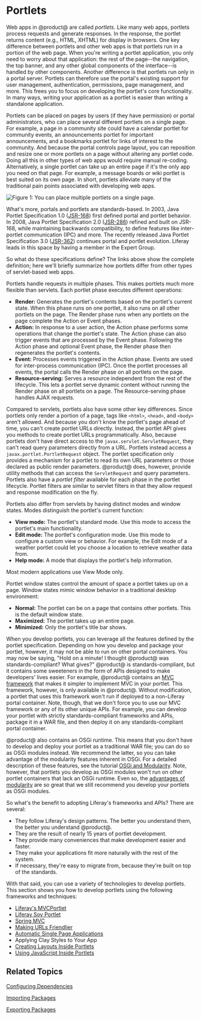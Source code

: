 # Portlets [](id=portlets)

Web apps in @product@ are called *portlets*. Like many web apps, portlets
process requests and generate responses. In the response, the portlet returns
content (e.g., HTML, XHTML) for display in browsers. One key difference between
portlets and other web apps is that portlets run in a portion of the web page.
When you're writing a portlet application, you only need to worry about that
application: the rest of the page--the navigation, the top banner, and any other
global components of the interface--is handled by other components. Another
difference is that portlets run only in a portal server. Portlets can therefore
use the portal's existing support for user management, authentication,
permissions, page management, and more. This frees you to focus on developing
the portlet's core functionality. In many ways, writing your application as
a portlet is easier than writing a standalone application. 

Portlets can be placed on pages by users (if they have permission) or portal
administrators, who can place several different portlets on a single page. For
example, a page in a community site could have a calendar portlet for community
events, an announcements portlet for important announcements, and a bookmarks
portlet for links of interest to the community. And because the portal controls
page layout, you can reposition and resize one or more portlets on a page
without altering any portlet code. Doing all this in other types of web apps
would require manual re-coding. Alternatively, a single portlet can take up an
entire page if it's the only app you need on that page. For example, a message
boards or wiki portlet is best suited on its own page. In short, portlets
alleviate many of the traditional pain points associated with developing web
apps. 

![Figure 1: You can place multiple portlets on a single page.](../../images/portlet-applications.png)

What's more, portals and portlets are standards-based. In 2003, Java Portlet 
Specification 1.0 
([JSR-168](https://jcp.org/en/jsr/detail?id=168)) 
first defined portal and portlet behavior. In 2008, Java Portlet Specification 
2.0 
([JSR-286](https://jcp.org/en/jsr/detail?id=286)) 
refined and built on JSR-168, while maintaining backwards compatibility, to 
define features like inter-portlet communication (IPC) and more. The recently 
released Java Portlet Specification 3.0 
([JSR-362](https://jcp.org/en/jsr/detail?id=362)) 
continues portal and portlet evolution. Liferay leads in this space by having a 
member in the Expert Group. 

So what do these specifications define? The links above show the complete
definition; here we'll briefly summarize how portlets differ from other types of
servlet-based web apps. 

Portlets handle requests in multiple phases. This makes portlets much more
flexible than servlets. Each portlet phase executes different operations: 

- **Render:** Generates the portlet's contents based on the portlet's current 
  state. When this phase runs on one portlet, it also runs on all other portlets
  on the page. The Render phase runs when any portlets on the page complete the
  Action or Event phases. 
- **Action:** In response to a user action, the Action phase performs some
  operations that change  the portlet's state. The Action phase can also trigger
  events that are  processed by the Event phase. Following the Action phase and
  optional Event  phase, the Render phase then regenerates the portlet's
  contents. 
- **Event:** Processes events triggered in the Action phase. Events are used for
  inter-process communication (IPC). Once the portlet processes all events, the
  portal calls the Render phase  on all portlets on the page. 
- **Resource-serving:** Serves a resource independent from the rest of the 
  lifecycle. This lets a portlet serve dynamic content without running the 
  Render phase on all portlets on a page. The Resource-serving phase handles 
  AJAX requests. 

Compared to servlets, portlets also have some other key differences. Since
portlets only render a portion of a page, tags like `<html>`, `<head>`, and
`<body>` aren't allowed. And because you don't know the portlet's page ahead of
time, you can't create portlet URLs directly. Instead, the portlet API gives you
methods to create portlet URLs programmatically. Also, because portlets don't
have direct access to the `javax.servlet.ServletRequest`, they can't read query
parameters directly from a URL. Portlets instead access a
`javax.portlet.PortletRequest` object. The portlet specification only provides
a mechanism for a portlet to read its own URL parameters or those declared as
public render parameters. @product@ does, however, provide utility methods that
can access the `ServletRequest` and query parameters. Portlets also have a
*portlet filter* available for each phase in the portlet lifecycle. Portlet
filters are similar to servlet filters in that they allow request and response
modification on the fly. 

Portlets also differ from servlets by having distinct modes and window states. 
Modes distinguish the portlet's current function: 

- **View mode:** The portlet's standard mode. Use this mode to access the 
  portlet's main functionality. 
- **Edit mode:** The portlet's configuration mode. Use this mode to configure a 
  custom view or behavior. For example, the Edit mode of a weather portlet could
  let you choose a location to retrieve weather data from. 
- **Help mode:** A mode that displays the portlet's help information. 

Most modern applications use View Mode only. 

Portlet window states control the amount of space a portlet takes up on a page. 
Window states mimic window behavior in a traditional desktop environment: 

- **Normal:** The portlet can be on a page that contains other portlets. This is
  the default window state. 
- **Maximized:** The portlet takes up an entire page. 
- **Minimized:** Only the portlet's title bar shows. 

When you develop portlets, you can leverage all the features defined by the
portlet specification. Depending on how you develop and package your portlet,
however, it may not be able to run on other portal containers. You may now be
saying, "Hold on a minute! I thought @product@ was standards-compliant? What
gives?" @product@ is standards-compliant, but it contains some sweeteners in the
form of APIs designed to make developers' lives easier. For example, @product@
contains an 
[MVC framework](/develop/tutorials/-/knowledge_base/7-1/liferay-mvc-portlet) 
that makes it simpler to implement MVC in your portlet. This framework, however,
is only available in @product@. Without modification, a portlet that uses this
framework won't run if deployed to a non-Liferay portal container. Note, though,
that we don't force you to use our MVC framework or any of its other unique
APIs. For example, you can develop your portlet with strictly
standards-compliant frameworks and APIs, package it in a WAR file, and then
deploy it on any standards-compliant portal container. 

@product@ also contains an OSGi runtime. This means that you don't have to 
develop and deploy your portlet as a traditional WAR file; you can do so as OSGi 
modules instead. We recommend the latter, so you can take advantage of the 
modularity features inherent in OSGi. For a detailed description of these 
features, see the tutorial 
[OSGi and Modularity](/develop/tutorials/-/knowledge_base/7-1/osgi-and-modularity-for-liferay-6-developers). 
Note, however, that portlets you develop as OSGi modules won't run on 
other portlet containers that lack an OSGi runtime. Even so, the
[advantages of modularity](/develop/tutorials/-/knowledge_base/7-1/the-benefits-of-modularity)
are so great that we still recommend you develop your portlets as OSGi modules. 

So what's the benefit to adopting Liferay's frameworks and APIs? There are
several: 

- They follow Liferay's design patterns. The better you understand them, the
better you understand @product@. 
- They are the result of nearly 15 years of portlet development. 
- They provide many conveniences that make development easier and faster. 
- They make your applications fit more naturally with the rest of the system. 
- If necessary, they're easy to migrate from, because they're built on top of
the standards. 

With that said, you can use a variety of technologies to develop portlets. This
section shows you how to develop portlets using the following frameworks and
techniques: 

- [Liferay's MVCPortlet](/develop/tutorials/-/knowledge_base/7-1/liferay-mvc-portlet)
- [Liferay Soy Portlet](/develop/tutorials/-/knowledge_base/7-1/liferay-soy-portlet)
- [Spring MVC](/develop/tutorials/-/knowledge_base/7-1/spring-mvc)
- [Making URLs Friendlier](/develop/tutorials/-/knowledge_base/7-1/making-urls-friendlier)
- [Automatic Single Page Applications](/develop/tutorials/-/knowledge_base/7-1/automatic-single-page-applications)
- Applying Clay Styles to Your App
- [Creating Layouts Inside Portlets](/develop/tutorials/-/knowledge_base/7-1/creating-layouts-inside-custom-portlets)
- [Using JavaScript Inside Portlets](/develop/tutorials/-/knowledge_base/7-1/using-javascript-in-your-portlets)

<!-- TODO: readd JSF link, when available. -Cody.
- [JSF Portlets with Liferay Faces](develop/tutorials/-/knowledge_base/7-1/jsf-portlets-with-liferay-faces)
-->

## Related Topics [](id=related-topics)

[Configuring Dependencies](/develop/tutorials/-/knowledge_base/7-1/configuring-dependencies)

[Importing Packages](/develop/tutorials/-/knowledge_base/7-1/importing-packages)

[Exporting Packages](/develop/tutorials/-/knowledge_base/7-1/exporting-packages)
